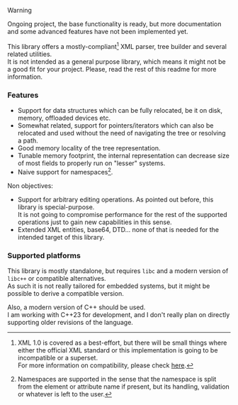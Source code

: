 > [!WARNING]  
> Ongoing project, the base functionality is ready, but more documentation and some advanced features have not been implemented yet.


This library offers a mostly-compliant[^1] XML parser, tree builder and several related utilities.  
It is not intended as a general purpose library, which means it might not be a good fit for your project. Please, read the rest of this readme for more information.  

### Features

- Support for data structures which can be fully relocated, be it on disk, memory, offloaded devices etc.
- Somewhat related, support for pointers/iterators which can also be relocated and used without the need of navigating the tree or resolving a path.
- Good memory locality of the tree representation.
- Tunable memory footprint, the internal representation can decrease size of most fields to properly run on "lesser" systems.
- Naive support for namespaces[^2].

Non objectives:

- Support for arbitrary editing operations. As pointed out before, this library is special-purpose.  
  It is not going to compromise performance for the rest of the supported operations just to gain new capabilities in this sense.
- Extended XML entities, base64, DTD... none of that is needed for the intended target of this library.

### Supported platforms

This library is mostly standalone, but requires `libc` and a modern version of `libc++` or compatible alternatives.  
As such it is not really tailored for embedded systems, but it might be possible to derive a compatible version.

Also, a modern version of C++ should be used.  
I am working with C++23 for development, and I don't really plan on directly supporting older revisions of the language.  

[^1]: XML 1.0 is covered as a best-effort, but there will be small things where either the official XML standard or this implementation is going to be incompatible or a superset.  
      For more information on compatibility, please check [here](./docs/compatibility.md).
[^2]: Namespaces are supported in the sense that the namespace is split from the element or attribute name if present, but its handling, validation or whatever is left to the user.